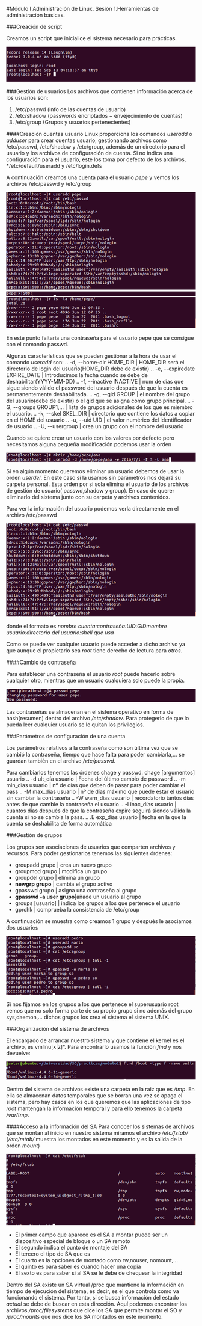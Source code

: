 #Módulo I Administración de Linux. Sesión 1.Herramientas de administración básicas.

###Creación de script
 
 Creamos un script que inicialice el sistema necesario para prácticas.

![img](imgs/script.png)

###Gestión de usuarios
Los archivos que contienen información acerca de los usuarios son:
1. /etc/passwd (info de las cuentas de usuario)
2. /etc/shadow (passwords encriptados + envejecimiento de cuentas)
3. /etc/group (Grupos y usuarios pertenecientes)


####Creación cuentas usuario
Linux proporciona los comandos *useradd* o *adduser* para crear cuentas usuario, gestionando archivos como /etc/passwd, /etc/shadow y /etc/group, además de un directorio para el usuario y los archivos de configuración de cuenta.
Si no indica una configuración para el usuario, este los toma por defecto de los archivos, */etc/default/useradd y /etc/login.defs

A continuación creamos una cuenta para el usuario *pepe* y vemos los archivos /etc/passwd y /etc/group

![img](imgs/useradd1.png)
![img](imgs/useradd2.png)
![img](imgs/useradd3.png)

En este punto faltaría una contraseña para el usuario pepe que se consigue con el comando passwd.

Algunas características que se pueden gestionar a la hora de usar el comando *useradd* son:
.. -d, --home-dir HOME_DIR | HOME_DIR será el directorio de login del usuario(HOME_DIR debe de existir)
.. -e, --expiredate EXPIRE_DATE | Introducimos la fecha cuando se debe de deshabilitar(YYYY-MM-DD)
.. -f, --inactive INACTIVE | num de días que sigue siendo válido el password del usuario después de que la cuenta es permanentemente deshabilitada. 
.. -g, --gid GROUP |  el nombre del grupo del usuario(debe de existir) o el gid que se asigna como grupo principal.
.. -G, --groups GROUP1,... | lista de grupos adicionales de los que es miembro el usuario.
.. -k, --skel SKEL_DIR | directorio que contiene los datos a copiar en el HOME del usuario
.. -u, --uid UID | el valor numérico del identificador de usuario
.. -U, --usergroup | crea un grupo con el nombre del usuario

Cuando se quiere crear un usuario con los valores por defecto pero necesitamos alguna pequeña modificación podemos usar la orden

![](imgs/useradd4.png)

Si en algún momento queremos eliminar un usuario debemos de usar la orden *userdel*. En este caso si la usamos sin parámetros nos dejará su carpeta personal. Esta orden por si sola elimina el usuario de los archivos de gestión de usuario( passwd,shadow y group). En caso de querer eliminarlo del sistema junto con su carpeta y archivos contenidos.

Para ver la información del usuario podemos verla directamente en el archivo /etc/passwd

![](imgs/passwd.png)

donde el formato es *nombre cuenta:contraseña:UID:GID:nombre usuario:directorio del usuario:shell que usa*

Como se puede ver cualquier usuario puede acceder a dicho archivo ya que aunque el propietario sea *root* tiene derecho de lectura para *otros*.

####Cambio de contraseña

Para establecer una contraseña el usuario *root* puede hacerlo sobre cualquier otro, mientras que un usuario cualquiera solo puede la propia.

![](imgs/cambiarPass.png)

Las contraseñas se almacenan en el sistema operativo en forma de hash(resumen) dentro del archivo */etc/shadow*. Para protegerlo de que lo pueda leer cualquier usuario se le quitan los privilegios.


###Parámetros de configuración de una cuenta

Los parámetros relativos a la contraseña como son última vez que se cambió la contraseña, tiempo que hace falta para poder cambiarla,... se guardan también en el archivo */etc/passwd*.

Para cambiarlos tenemos las órdenes chage y passwd.
chage \[argumentos\] usuario
.. -d ult_día usuario | Fecha del último cambio de password
.. -m min_dias usuario | nº de días que deben de pasar para poder cambiar el pass
.. -M max_dias usuario | nº de días máximo que puede estar el usuario sin cambiar la contraseña
.. -W warn_dias usuario | recordatorio tantos días antes de que cambie la contraseña el usuario
.. -I inac_días usuario | cuantos días después de que la contraseña expire seguirá siendo válida la cuenta si no se cambia la pass.
 .. .E exp_dias usuario | fecha en la que la cuenta se deshabilita de forma automática

###Gestión de grupos

Los grupos son asociaciones de usuarios que comparten archivos y recursos. Para poder gestionarlos tenemos las siguientes órdenes:
* groupadd grupo | crea un nuevo grupo
* groupmod grupo | modifica un grupo
* groupdel grupo | elimina un grupo
* **newgrp grupo** | cambia el grupo activo
* gpasswd grupo | asigna una contraseña al grupo
* **gpasswd -a user grupo**|añade un usuario al grupo
* groups \[usuario\] | indica los grupos a los que pertenece el usuario
* gprchk | comprueba la consistencia de /etc/group

A continuación se muestra como creamos 1 grupo y después le asociamos dos usuarios

![](imgs/grupo.png)

Si nos fijamos en los grupos a los que pertenece el superusuario root vemos que no solo forma parte de su propio grupo si no además del grupo sys,daemon,... dichos grupos los crea el sistema el sistema UNIX.


###Organización del sistema de archivos

El encargado de arrancar nuestro sistema y que contiene el kernel es el archivo, es vmlinu\[x|z\]*. Para encontrarlo usamos la función *find* y nos devuelve:

![](imgs/vmlinux.png)

Dentro del sistema de archivos existe una carpeta en la raiz que es */tmp*. En ella se almacenan datos temporales que se borran una vez se apaga el sistema, pero hay casos en los que queremos que las aplicaciones de tipo *root* mantengan la información temporal y para ello tenemos la carpeta */var/tmp*.

####Acceso a la información del SA
Para conocer los sistemas de archivos que se montan al inicio en nuestro sistema miramos el archivo */etc/fstab/* (*/etc/mtab/* muestra los montados en este momento y es la salida de la orden *mount*)

![](imgs/fstab.png)

* El primer campo que aparece es el SA a montar puede ser un dispositivo especial de bloque o un SA remoto 
* El segundo indica el punto de montaje del SA
* El tercero el tipo de SA que es
* El cuarto es la opciones de montado como rw,nouser, nomount,...
* El quinto es para saber es cuando hacer una copia
* El sexto es para saber si al SA se le debe de chequear la integridad

Dentro del SA existe un SA virtual /proc que mantiene la información en tiempo de ejecución del sistema, es decir, es el que controla como va funcionando el sistema. Por tanto, si se busca información del estado *actual* se debe de buscar en esta dirección. Aquí podemos encontrar los archivos */proc/filesystems* que dice los SA que permite montar el SO y */proc/mounts* que nos dice los SA montados en este momento.

